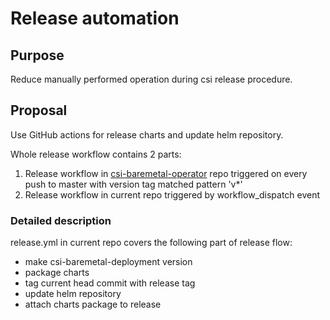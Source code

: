 # Release automation

## Purpose
Reduce manually performed operation during csi release procedure.

## Proposal
Use GitHub actions for release charts and update helm repository.

Whole release workflow contains 2 parts:
1. Release workflow in [csi-baremetal-operator](https://github.com/dell/csi-baremetal-operator) repo triggered on every push to master with version tag matched pattern 'v*'
2. Release workflow in current repo triggered by workflow_dispatch event

### Detailed description

release.yml in current repo covers the following part of release flow:
* make csi-baremetal-deployment version
* package charts
* tag current head commit with release tag
* update helm repository
* attach charts package to release